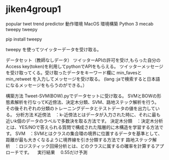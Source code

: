 # jiken4group1
popular twet trend predictor
 動作環境
    MacOS
 環境構築
    Python 3
    mecab
    tweepy
 tweepy
 
 pip install tweepy
 
 tweepy を使ってツイッターデータを受け取る。
 
 データセット（教師なしデータ）
    ツイッターAPIの許可を受け,もらった自分のAccess key(token)を利用してpythonでAPIをもらえる。
    ツイッターメッセージを受け取ってくる。受け取ったデータをキーワード欄に
    min_favesとmin_retweet を入力してメッセージを受け取る。
    (lang :jaで検索すると日本語になるメッセージをもらうのができる。）
    
 構築方法
    Tweet-SVM(BOW).pyでデータセットに受け取る。
    SVMとBOWの形態素解析を行なってK近傍法、決定木分類、SVM、路地ステック解析を行う。
    その後それぞれの分類のトレーニングデータとテストデータの値を出力している。
 分析方法
   K近傍法　：k-近傍法とはデータが入力された時に、それに最も近いk個のデータのラベルで多数決を取る方法です。
   決定木分類　：決定木分析とは、YES/NOで答えられる質問で構成された階層的に木構造を学習する方法です。
   SVM　：SVMとはクラスの集合環の境界に位置するデータを基準として、距離が最も大きくなるように境界線を引き分類する方法です
   路地ステック解析　：ロジスティック回帰分析とは、どのクラスに属するの確率を計算するアプローチです。
　実行結果
 　0.55だけ予測
